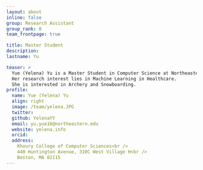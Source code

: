 ```yaml
---
layout: about
inline: false
group: Research Assistant
group_rank: 0
team_frontpage: true

title: Master Student
description:
lastname: Yu

teaser: >
  Yue (Yelena) Yu is a Master Student in Computer Science at Northeastern University
  Her research interest lies in Machine Learning in Healthcare.
  She is interested in Archery and Snowboarding.
profile:
  name: Yue (Yelena) Yu
  align: right
  image: /team/yelena.JPG
  twitter: 
  github: YelenaYY
  email: yu.yue16@northeastern.edu
  website: yelena.info
  orcid: 
  address: 
    Khoury College of Computer Sciences<br />
    440 Huntington Avenue, 310C West Village H<br />
    Boston, MA 02115
---
```

